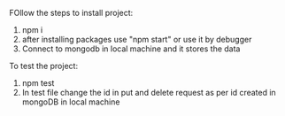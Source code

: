FOllow the steps to install project:
1. npm i
2. after installing packages use "npm start" or use it by debugger
3. Connect to mongodb in local machine and it stores the data

To test the project:
1. npm test
2. In test file change the id in put and  delete request as per id created in mongoDB in local machine